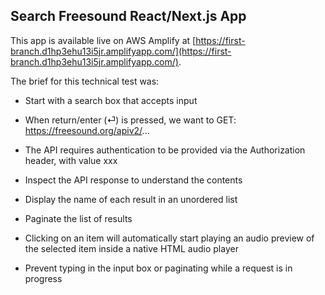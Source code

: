 
## Search Freesound React/Next.js App

This app is available live on AWS Amplify at [https://first-branch.d1hp3ehu13i5jr.amplifyapp.com/](https://first-branch.d1hp3ehu13i5jr.amplifyapp.com/).

The brief for this technical test was:


* Start with a search box that accepts input

* When return/enter (⏎) is pressed, we want to GET: https://freesound.org/apiv2/...

* The API requires authentication to be provided via the Authorization header, with value xxx

* Inspect the API response to understand the contents

* Display the name of each result in an unordered list

* Paginate the list of results

* Clicking on an item will automatically start playing an audio preview of the selected item inside a native HTML audio player

* Prevent typing in the input box or paginating while a request is in progress

